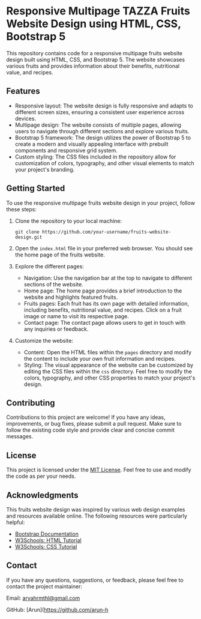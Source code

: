 
# Responsive Multipage TAZZA Fruits Website Design using HTML, CSS, Bootstrap 5

This repository contains code for a responsive multipage fruits website design built using HTML, CSS, and Bootstrap 5. The website showcases various fruits and provides information about their benefits, nutritional value, and recipes.

## Features

- Responsive layout: The website design is fully responsive and adapts to different screen sizes, ensuring a consistent user experience across devices.
- Multipage design: The website consists of multiple pages, allowing users to navigate through different sections and explore various fruits.
- Bootstrap 5 framework: The design utilizes the power of Bootstrap 5 to create a modern and visually appealing interface with prebuilt components and responsive grid system.
- Custom styling: The CSS files included in the repository allow for customization of colors, typography, and other visual elements to match your project's branding.

## Getting Started

To use the responsive multipage fruits website design in your project, follow these steps:

1. Clone the repository to your local machine:

   ```
   git clone https://github.com/your-username/fruits-website-design.git
   ```

2. Open the `index.html` file in your preferred web browser. You should see the home page of the fruits website.

3. Explore the different pages:

   - Navigation: Use the navigation bar at the top to navigate to different sections of the website.
   - Home page: The home page provides a brief introduction to the website and highlights featured fruits.
   - Fruits pages: Each fruit has its own page with detailed information, including benefits, nutritional value, and recipes. Click on a fruit image or name to visit its respective page.
   - Contact page: The contact page allows users to get in touch with any inquiries or feedback.

4. Customize the website:

   - Content: Open the HTML files within the `pages` directory and modify the content to include your own fruit information and recipes.
   - Styling: The visual appearance of the website can be customized by editing the CSS files within the `css` directory. Feel free to modify the colors, typography, and other CSS properties to match your project's design.

## Contributing

Contributions to this project are welcome! If you have any ideas, improvements, or bug fixes, please submit a pull request. Make sure to follow the existing code style and provide clear and concise commit messages.

## License

This project is licensed under the [MIT License](LICENSE). Feel free to use and modify the code as per your needs.

## Acknowledgments

This fruits website design was inspired by various web design examples and resources available online. The following resources were particularly helpful:

- [Bootstrap Documentation](https://getbootstrap.com/docs/5.0/getting-started/introduction/)
- [W3Schools: HTML Tutorial](https://www.w3schools.com/html/)
- [W3Schools: CSS Tutorial](https://www.w3schools.com/css/)

## Contact

If you have any questions, suggestions, or feedback, please feel free to contact the project maintainer:

Email: aryahrmthl@gmail.com

GitHub: [Arun](https://github.com/arun-h
